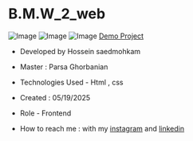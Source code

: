 # B.M.W_2_web
![Image](https://github.com/user-attachments/assets/b50e31b9-a88b-46c7-9a50-880f9830c0a8)
![Image](https://github.com/user-attachments/assets/e061dbe7-ad5a-4a1d-afcf-0b0007d90d86)
![Image](https://github.com/user-attachments/assets/c644ee9b-de99-43bc-a898-ef1a2be3d3fa)
[Demo Project](https://hosseinsaedmohkam.github.io/B.M.W_2_web/)

- Developed by Hossein saedmohkam

- Master : Parsa Ghorbanian 

- Technologies Used - Html , css  

- Created : 05/19/2025

- Role - Frontend

- How to reach me : with my [instagram](https://www.instagram.com/Hossein_saedmohkam.dev) and [linkedin](https://www.linkedin.com/in/Hossein-saedmohkam)

